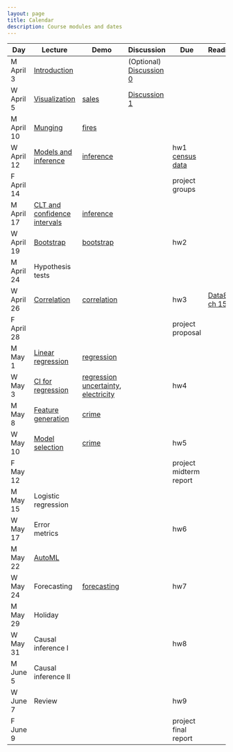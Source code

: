 ```yaml
---
layout: page
title: Calendar
description: Course modules and dates
---
```



| **Day** | **Lecture** | **Demo** | **Discussion** | **Due** | **Reading** |
|---|---|---|---|---|---|
| M April 3 | [Introduction](lectures/intro.pdf) |  | (Optional) [Discussion 0](https://colab.research.google.com/github/stanford-mse-125/section/blob/main/Discussions/Discussion_0.ipynb) |  |  |
| W April 5 | [Visualization](lectures/eda.pdf) | [sales](https://colab.research.google.com/github/stanford-mse-125/demos/blob/main/sales.ipynb) | [Discussion 1](https://colab.research.google.com/github/stanford-mse-125/section/blob/main/Discussions/Discussion_1.ipynb) |  |  |
| M April 10 | [Munging](lectures/munging.pdf) | [fires](https://colab.research.google.com/github/stanford-mse-125/demos/blob/main/fires.ipynb) |  |  |  |
| W April 12 | [Models and inference](lectures/inference.pdf) | [inference](https://colab.research.com/github/stanford-mse-125/demos/blob/main/inference.ipynb) |  | hw1 <a href="https://raw.githubusercontent.com/stanford-mse-125/homework/main/data/census.csv" download> census data </a> |  |
| F April 14 |  |  |  | project groups |  |
| M April 17 | [CLT and confidence intervals](lectures/inference.pdf) | [inference](https://colab.research.com/github/stanford-mse-125/demos/blob/main/inference.ipynb) |  |  |  |
| W April 19 | [Bootstrap](lectures/bootstrap.pdf) | [bootstrap](https://colab.research.google.com/github/stanford-mse-125/demos/blob/main/bootstrap.ipynb) |  | hw2 |  |
| M April 24 | Hypothesis tests |  |  |  |  |
| W April 26 | [Correlation](lectures/correlation.pdf) | [correlation](https://colab.research.google.com/github/stanford-mse-125/demos/blob/main/correlation.ipynb) |  | hw3 | [Data8 ch 15.1](https://inferentialthinking.com/chapters/15/1/Correlation.html) |
| F April 28 |  |  |  | project proposal |  |
| M May 1 | [Linear regression](lectures/linear.pdf) | [regression](https://colab.research.com/github/stanford-mse-125/demos/blob/main/regression.ipynb) |  |  |  |
| W May 3 | [CI for regression](lectures/linear.pdf) | [regression uncertainty](https://colab.research.com/github/stanford-mse-125/demos/blob/main/regression-uncertainty.ipynb), [electricity](https://colab.research.com/github/stanford-mse-125/demos/blob/main/electricity.ipynb) |  | hw4 |  |
| M May 8 | [Feature generation](lectures/feature_engineering.pdf) | [crime](https://colab.research.com/github/stanford-mse-125/demos/blob/main/crime.ipynb) |  |  |  |
| W May 10 | [Model selection](lectures/bias-variance.pdf) | [crime](https://colab.research.com/github/stanford-mse-125/demos/blob/main/crime.ipynb) |  | hw5 |  |
| F May 12 |  |  |  | project midterm report |  |
| M May 15 | Logistic regression |  |  |  |  |
| W May 17 | Error metrics |  |  | hw6 |  |
| M May 22 | [AutoML](lectures/automl.pdf) |  |  |  |  |
| W May 24 | Forecasting | [forecasting](https://colab.research.com/github/stanford-mse-125/demos/blob/main/forecasting.ipynb) |  | hw7 |  |
| M May 29 | Holiday |  |  |  |  |
| W May 31 | Causal inference I |  |  | hw8 |  |
| M June 5 | Causal inference II |  |  |  |  |
| W June 7 | Review |  |  | hw9 |  |
| F June 9 |  |  |  | project final report |  |